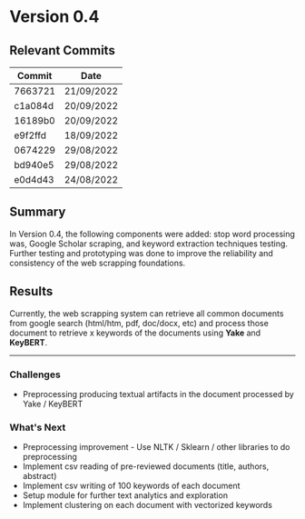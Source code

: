 # Version 0.4
## Relevant Commits
| Commit | Date |
| - | - |
| 7663721 | 21/09/2022 |
| c1a084d | 20/09/2022 |
| 16189b0 | 20/09/2022 |
| e9f2ffd | 18/09/2022 |
| 0674229 | 29/08/2022 |
| bd940e5 | 29/08/2022 |
| e0d4d43 | 24/08/2022 |
## Summary
In Version 0.4, the following components were added: stop word processing was, Google Scholar scraping, and keyword extraction techniques testing. Further testing and prototyping was done to improve the reliability and consistency of the web scrapping foundations.
## Results
Currently, the web scrapping system can retrieve all common documents from google search (html/htm, pdf, doc/docx, etc) and process those document to retrieve x keywords of the documents using **Yake** and **KeyBERT**. 
___

### Challenges
- Preprocessing producing textual artifacts in the document processed by Yake / KeyBERT

### What's Next
- Preprocessing improvement - Use NLTK / Sklearn / other libraries to do preprocessing
- Implement csv reading of pre-reviewed documents (title, authors, abstract)
- Implement csv writing of 100 keywords of each document
- Setup module for further text analytics and exploration
- Implement clustering on each document with vectorized keywords 